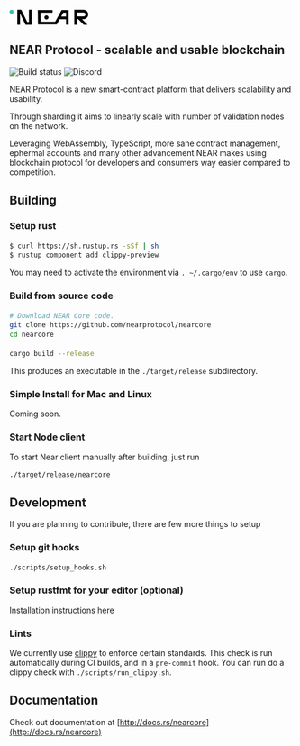 ![NEAR Protocol](docs/logo.svg) 

## NEAR Protocol - scalable and usable blockchain

![Build status](https://img.shields.io/gitlab/pipeline/nearprotocol/nearcore.svg)
![Discord](https://img.shields.io/discord/490367152054992913.svg)

NEAR Protocol is a new smart-contract platform that delivers scalability and usability.

Through sharding it aims to linearly scale with number of validation nodes on the network.

Leveraging WebAssembly, TypeScript, more sane contract management, ephermal accounts and many other advancement NEAR
makes using blockchain protocol for developers and consumers way easier compared to competition.  

## Building

### Setup rust

```bash
$ curl https://sh.rustup.rs -sSf | sh
$ rustup component add clippy-preview
```

You may need to activate the environment via `. ~/.cargo/env` to use `cargo`.

### Build from source code

```bash
# Download NEAR Core code.
git clone https://github.com/nearprotocol/nearcore
cd nearcore

cargo build --release
```

This produces an executable in the `./target/release` subdirectory.

### Simple Install for Mac and Linux

Coming soon.

### Start Node client

To start Near client manually after building, just run 

```bash
./target/release/nearcore
```

## Development

If you are planning to contribute, there are few more things to setup

### Setup git hooks

```bash
./scripts/setup_hooks.sh
```

### Setup rustfmt for your editor (optional)
Installation instructions [here](https://github.com/rust-lang-nursery/rustfmt#running-rustfmt-from-your-editor)

### Lints
We currently use [clippy](https://github.com/rust-lang-nursery/rust-clippy) to enforce certain standards.
This check is run automatically during CI builds, and in a `pre-commit`
hook. You can run do a clippy check with `./scripts/run_clippy.sh`.

## Documentation

Check out documentation at [http://docs.rs/nearcore](http://docs.rs/nearcore)
